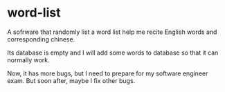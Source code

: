 # word-list
A sofrware that randomly list a word list help me recite English words and corresponding chinese.

Its database is empty and I will add some words to database so that it can normally work.

Now, it has more bugs, but I need to prepare for my software engineer exam. But soon after, maybe I fix other bugs. 
